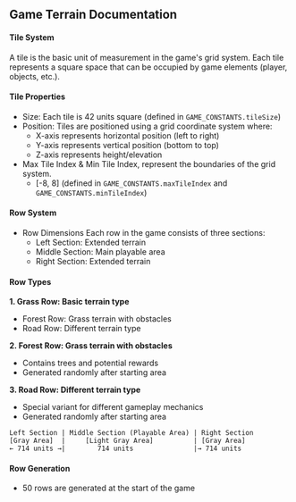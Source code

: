 ## Game Terrain Documentation

#### Tile System

A tile is the basic unit of measurement in the game's grid system.
Each tile represents a square space that can be occupied by game elements (player, objects, etc.).

#### Tile Properties

- Size: Each tile is 42 units square (defined in `GAME_CONSTANTS.tileSize`)
- Position: Tiles are positioned using a grid coordinate system where:
  - X-axis represents horizontal position (left to right)
  - Y-axis represents vertical position (bottom to top)
  - Z-axis represents height/elevation
- Max Tile Index & Min Tile Index, represent the boundaries of the grid system.
  - [-8, 8] (defined in `GAME_CONSTANTS.maxTileIndex` and `GAME_CONSTANTS.minTileIndex`)

#### Row System

- Row Dimensions
  Each row in the game consists of three sections:
  - Left Section: Extended terrain
  - Middle Section: Main playable area
  - Right Section: Extended terrain

#### Row Types

**1. Grass Row: Basic terrain type**

- Forest Row: Grass terrain with obstacles
- Road Row: Different terrain type

**2. Forest Row: Grass terrain with obstacles**

- Contains trees and potential rewards
- Generated randomly after starting area

**3. Road Row: Different terrain type**

- Special variant for different gameplay mechanics
- Generated randomly after starting area

```
Left Section | Middle Section (Playable Area) | Right Section
[Gray Area]  |     [Light Gray Area]          | [Gray Area]
← 714 units →|        714 units               |→ 714 units
```

#### Row Generation

- 50 rows are generated at the start of the game
